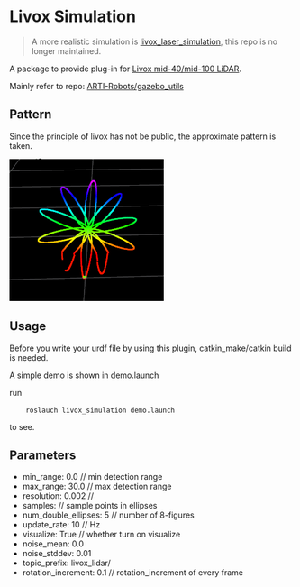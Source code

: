 # Livox Simulation 

> A more realistic simulation is [livox_laser_simulation](https://github.com/lvfengchi/livox_laser_simulation), this repo is no longer maintained.

A package to provide plug-in for [Livox mid-40/mid-100 LiDAR](https://www.livoxtech.com/mid-40-and-mid-100). 

Mainly refer to repo: [ARTI-Robots/gazebo_utils](https://github.com/ARTI-Robots/gazebo_utils)

## Pattern

Since the principle of livox has not be public, the approximate pattern is taken.

![](resources/pattern.gif)

## Usage
Before you write your urdf file by using this plugin, catkin_make/catkin build is needed.

A simple demo is shown in demo.launch

run 
```
    roslauch livox_simulation demo.launch
```
to see.

## Parameters

- min_range: 0.0  // min detection range
- max_range: 30.0  // max detection range
- resolution: 0.002  // 
- samples: // sample points in ellipses
- num_double_ellipses: 5 // number of 8-figures
- update_rate: 10  // Hz
- visualize: True // whether turn on visualize
- noise_mean: 0.0
- noise_stddev: 0.01
- topic_prefix: livox_lidar/
- rotation_increment: 0.1 // rotation_increment of every frame
